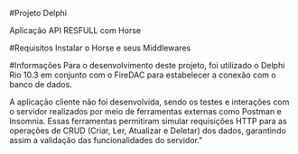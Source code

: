 #Projeto Delphi

Aplicação API RESFULL com Horse

#Requisitos 
 Instalar o Horse e seus Middlewares

#Informações 
 Para o desenvolvimento deste projeto, foi utilizado o Delphi Rio 10.3 em conjunto com o FireDAC para estabelecer a conexão
com o banco de dados. 

  A aplicação cliente não foi desenvolvida, sendo os testes e interações com o servidor realizados por meio de ferramentas externas como Postman e Insomnia. 
Essas ferramentas permitiram simular requisições HTTP para as operações de CRUD (Criar, Ler, Atualizar e Deletar) dos dados, 
garantindo assim a validação das funcionalidades do servidor."
